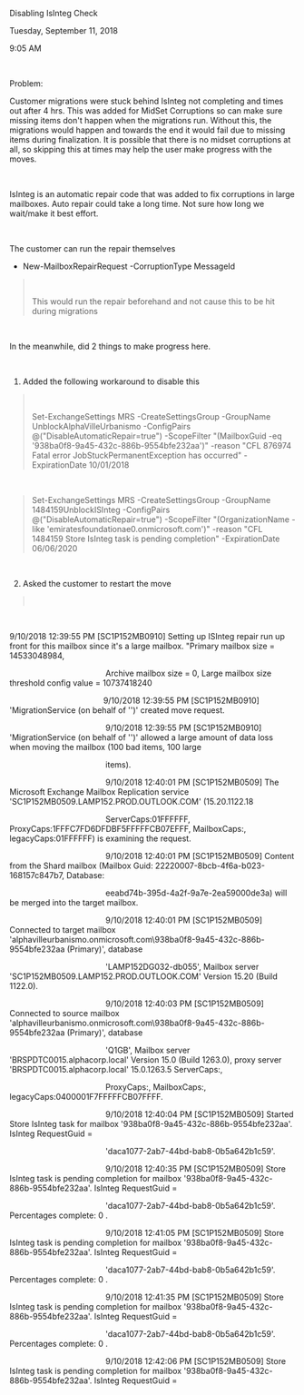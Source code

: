 Disabling IsInteg Check

Tuesday, September 11, 2018

9:05 AM

 

Problem:

Customer migrations were stuck behind IsInteg not completing and times out after 4 hrs. This was added for MidSet Corruptions so can make sure missing items don\'t happen when the migrations run. Without this, the migrations would happen and towards the end it would fail due to missing items during finalization. It is possible that there is no midset corruptions at all, so skipping this at times may help the user make progress with the moves.

 

IsInteg is an automatic repair code that was added to fix corruptions in large mailboxes. Auto repair could take a long time. Not sure how long we wait/make it best effort.

 

The customer can run the repair themselves

-   New-MailboxRepairRequest -CorruptionType MessageId

>  
>
> This would run the repair beforehand and not cause this to be hit during migrations

 

In the meanwhile, did 2 things to make progress here.

 

1.  Added the following workaround to disable this

>  
>
> Set-ExchangeSettings MRS -CreateSettingsGroup -GroupName UnblockAlphaVilleUrbanismo -ConfigPairs @(\"DisableAutomaticRepair=true\") -ScopeFilter \"(MailboxGuid -eq \'938ba0f8-9a45-432c-886b-9554bfe232aa\')\" -reason \"CFL 876974 Fatal error JobStuckPermanentException has occurred\" -ExpirationDate 10/01/2018

 

> Set-ExchangeSettings MRS -CreateSettingsGroup -GroupName 1484159UnblockISInteg -ConfigPairs @(\"DisableAutomaticRepair=true\") -ScopeFilter \"(OrganizationName -like \'emiratesfoundationae0.onmicrosoft.com\')\" -reason \"CFL 1484159 Store IsInteg task is pending completion\" -ExpirationDate 06/06/2020

 

2.  Asked the customer to restart the move

>  

 

9/10/2018 12:39:55 PM \[SC1P152MB0910\] Setting up ISInteg repair run up front for this mailbox since it\'s a large mailbox. \"Primary mailbox size = 14533048984,

                                           Archive mailbox size = 0, Large mailbox size threshold config value = 10737418240

                                          9/10/2018 12:39:55 PM \[SC1P152MB0910\] \'MigrationService (on behalf of \'\')\' created move request.

                                           9/10/2018 12:39:55 PM \[SC1P152MB0910\] \'MigrationService (on behalf of \'\')\' allowed a large amount of data loss when moving the mailbox (100 bad items, 100 large

                                           items).

                                           9/10/2018 12:40:01 PM \[SC1P152MB0509\] The Microsoft Exchange Mailbox Replication service \'SC1P152MB0509.LAMP152.PROD.OUTLOOK.COM\' (15.20.1122.18

                                           ServerCaps:01FFFFFF, ProxyCaps:1FFFC7FD6DFDBF5FFFFFCB07EFFF, MailboxCaps:, legacyCaps:01FFFFFF) is examining the request.

                                           9/10/2018 12:40:01 PM \[SC1P152MB0509\] Content from the Shard mailbox (Mailbox Guid: 22220007-8bcb-4f6a-b023-168157c847b7, Database:

                                           eeabd74b-395d-4a2f-9a7e-2ea59000de3a) will be merged into the target mailbox.

                                           9/10/2018 12:40:01 PM \[SC1P152MB0509\] Connected to target mailbox \'alphavilleurbanismo.onmicrosoft.com\\938ba0f8-9a45-432c-886b-9554bfe232aa (Primary)\', database

                                           \'LAMP152DG032-db055\', Mailbox server \'SC1P152MB0509.LAMP152.PROD.OUTLOOK.COM\' Version 15.20 (Build 1122.0).

                                           9/10/2018 12:40:03 PM \[SC1P152MB0509\] Connected to source mailbox \'alphavilleurbanismo.onmicrosoft.com\\938ba0f8-9a45-432c-886b-9554bfe232aa (Primary)\', database

                                           \'Q1GB\', Mailbox server \'BRSPDTC0015.alphacorp.local\' Version 15.0 (Build 1263.0), proxy server \'BRSPDTC0015.alphacorp.local\' 15.0.1263.5 ServerCaps:,

                                           ProxyCaps:, MailboxCaps:, legacyCaps:0400001F7FFFFFCB07FFFF.

                                           9/10/2018 12:40:04 PM \[SC1P152MB0509\] Started Store IsInteg task for mailbox \'938ba0f8-9a45-432c-886b-9554bfe232aa\'. IsInteg RequestGuid =

                                           \'daca1077-2ab7-44bd-bab8-0b5a642b1c59\'.

                                           9/10/2018 12:40:35 PM \[SC1P152MB0509\] Store IsInteg task is pending completion for mailbox \'938ba0f8-9a45-432c-886b-9554bfe232aa\'. IsInteg RequestGuid =

                                           \'daca1077-2ab7-44bd-bab8-0b5a642b1c59\'. Percentages complete: 0 .

                                           9/10/2018 12:41:05 PM \[SC1P152MB0509\] Store IsInteg task is pending completion for mailbox \'938ba0f8-9a45-432c-886b-9554bfe232aa\'. IsInteg RequestGuid =

                                           \'daca1077-2ab7-44bd-bab8-0b5a642b1c59\'. Percentages complete: 0 .

                                           9/10/2018 12:41:35 PM \[SC1P152MB0509\] Store IsInteg task is pending completion for mailbox \'938ba0f8-9a45-432c-886b-9554bfe232aa\'. IsInteg RequestGuid =

                                           \'daca1077-2ab7-44bd-bab8-0b5a642b1c59\'. Percentages complete: 0 .

                                           9/10/2018 12:42:06 PM \[SC1P152MB0509\] Store IsInteg task is pending completion for mailbox \'938ba0f8-9a45-432c-886b-9554bfe232aa\'. IsInteg RequestGuid =

 

 

 

